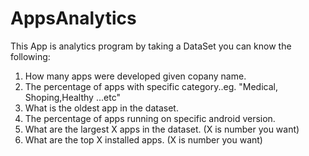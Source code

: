 # AppsAnalytics
This App is analytics program by taking a DataSet you can know the following:
1. How many apps were developed given copany name.
2. The percentage of apps with specific category..eg. "Medical, Shoping,Healthy ...etc"
3. What is the oldest app in the dataset. 
4. The percentage of apps running on specific android version. 
5. What are the largest X apps in the dataset. (X is number you want)
6. What are the top X installed apps. (X is number you want)
